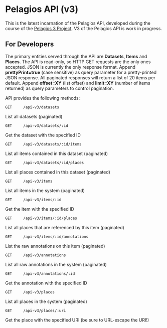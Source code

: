 # Pelagios API (v3)

This is the latest incarnation of the Pelagios API, developed during the course of the 
[Pelagios 3 Project](http://pelagios-project.blogspot.co.uk). V3 of the Pelagios API
is work in progress.

## For Developers
 
The primary entities served through the API are __Datasets__, __Items__ and __Places__. The API is read-only,
so HTTP GET requests are the only ones accepted. JSON is currently the only response format. Append __prettyPrint=true__ 
(case sensitive) as query parameter for a pretty-printed JSON response. All paginated responses will return a list
of 20 items per default. Append __offset=XY__ (list offset) and __limit=XY__ (number of items returned) as query
parameters to control pagination. 

API provides the following methods:

    GET     /api-v3/datasets

List all datasets (paginated)

    GET     /api-v3/datasets/:id
    
Get the dataset with the specified ID


    GET     /api-v3/datasets/:id/items
    
List all items contained in this dataset (paginated)

    GET     /api-v3/datasets/:id/places
    
List all places contained in this dataset (paginated)

    GET     /api-v3/items
    
List all items in the system (paginated)

    GET     /api-v3/items/:id
    
Get the item with the specified ID

    GET     /api-v3/items/:id/places
    
List all places that are referenced by this item (paginated)

    GET     /api-v3/items/:id/annotations
    
List the raw annotations on this item (paginated)

    GET     /api-v3/annotations 
    
List all raw annotations in the system (paginated)

    GET     /api-v3/annotations/:id

Get the annotation with the specified ID

    GET     /api-v3/places
    
List all places in the system (paginated)

    GET     /api-v3/places/:uri
    
Get the place with the specified URI (be sure to URL-escape the URI!)
